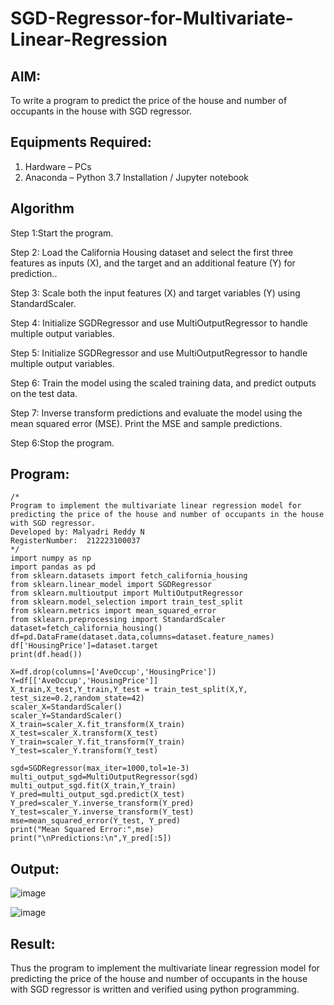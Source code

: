 # SGD-Regressor-for-Multivariate-Linear-Regression

## AIM:
To write a program to predict the price of the house and number of occupants in the house with SGD regressor.

## Equipments Required:

1. Hardware – PCs
2. Anaconda – Python 3.7 Installation / Jupyter notebook

## Algorithm

Step 1:Start the program.

Step 2: Load the California Housing dataset and select the first three features as inputs (X), and the target and an additional feature (Y) for prediction..

Step 3: Scale both the input features (X) and target variables (Y) using StandardScaler.

Step 4: Initialize SGDRegressor and use MultiOutputRegressor to handle multiple output variables.

Step 5: Initialize SGDRegressor and use MultiOutputRegressor to handle multiple output variables.

Step 6: Train the model using the scaled training data, and predict outputs on the test data.

Step 7: Inverse transform predictions and evaluate the model using the mean squared error (MSE). Print the MSE and sample predictions.

Step 6:Stop the program.

## Program:
```
/*
Program to implement the multivariate linear regression model for predicting the price of the house and number of occupants in the house with SGD regressor.
Developed by: Malyadri Reddy N
RegisterNumber:  212223100037
*/
import numpy as np
import pandas as pd
from sklearn.datasets import fetch_california_housing
from sklearn.linear_model import SGDRegressor
from sklearn.multioutput import MultiOutputRegressor
from sklearn.model_selection import train_test_split
from sklearn.metrics import mean_squared_error
from sklearn.preprocessing import StandardScaler
dataset=fetch_california_housing()
df=pd.DataFrame(dataset.data,columns=dataset.feature_names)
df['HousingPrice']=dataset.target
print(df.head())

X=df.drop(columns=['AveOccup','HousingPrice'])
Y=df[['AveOccup','HousingPrice']]
X_train,X_test,Y_train,Y_test = train_test_split(X,Y, test_size=0.2,random_state=42)
scaler_X=StandardScaler()
scaler_Y=StandardScaler()
X_train=scaler_X.fit_transform(X_train)
X_test=scaler_X.transform(X_test)
Y_train=scaler_Y.fit_transform(Y_train)
Y_test=scaler_Y.transform(Y_test)

sgd=SGDRegressor(max_iter=1000,tol=1e-3)
multi_output_sgd=MultiOutputRegressor(sgd)
multi_output_sgd.fit(X_train,Y_train)
Y_pred=multi_output_sgd.predict(X_test)
Y_pred=scaler_Y.inverse_transform(Y_pred)
Y_test=scaler_Y.inverse_transform(Y_test)
mse=mean_squared_error(Y_test, Y_pred)
print("Mean Squared Error:",mse)
print("\nPredictions:\n",Y_pred[:5])

```

## Output:

![image](https://github.com/user-attachments/assets/d0f5c5bb-2f79-4655-9150-bbbfa9162358)


![image](https://github.com/user-attachments/assets/17acf25f-e13b-452d-8842-58b840f44f6d)


## Result:
Thus the program to implement the multivariate linear regression model for predicting the price of the house and number of occupants in the house with SGD regressor is written and verified using python programming.
